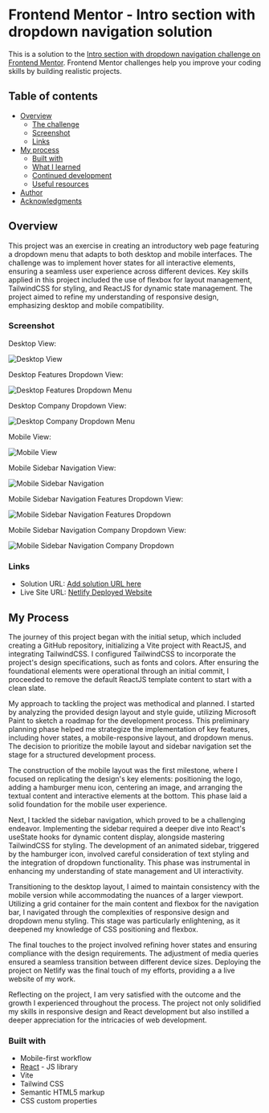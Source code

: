 # Frontend Mentor - Intro section with dropdown navigation solution

This is a solution to the [Intro section with dropdown navigation challenge on Frontend Mentor](https://www.frontendmentor.io/challenges/intro-section-with-dropdown-navigation-ryaPetHE5). Frontend Mentor challenges help you improve your coding skills by building realistic projects. 

## Table of contents

- [Overview](#overview)
  - [The challenge](#the-challenge)
  - [Screenshot](#screenshot)
  - [Links](#links)
- [My process](#my-process)
  - [Built with](#built-with)
  - [What I learned](#what-i-learned)
  - [Continued development](#continued-development)
  - [Useful resources](#useful-resources)
- [Author](#author)
- [Acknowledgments](#acknowledgments)

## Overview

This project was an exercise in creating an introductory web page featuring a dropdown menu that adapts to both desktop and mobile interfaces. The challenge was to implement hover states for all interactive elements, ensuring a seamless user experience across different devices. Key skills applied in this project included the use of flexbox for layout management, TailwindCSS for styling, and ReactJS for dynamic state management. The project aimed to refine my understanding of responsive design, emphasizing desktop and mobile compatibility.

### Screenshot

Desktop View:

![Desktop View](./src/assets/screenshots/DesktopView.png)

Desktop Features Dropdown View:

![Desktop Features Dropdown Menu](./src/assets/screenshots/DesktopDropdownFeatures.png)

Desktop Company Dropdown View:

![Desktop Company Dropdown Menu](./src/assets/screenshots/DesktopCompanyDropdown.png)

Mobile View:

![Mobile View](./src/assets/screenshots/MobileView.png)

Mobile Sidebar Navigation View:

![Mobile Sidebar Navigation](./src/assets/screenshots/SidebarNavigationView.png)

Mobile Sidebar Navigation Features Dropdown View:

![Mobile Sidebar Navigation Features Dropdown](./src/assets/screenshots/MobileFeaturesSidebarNavigation.png)

Mobile Sidebar Navigation Company Dropdown View:

![Mobile Sidebar Navigation Company Dropdown](./src/assets/screenshots/SidebarNavigationViewCompanyMobile.png)

### Links

- Solution URL: [Add solution URL here](https://your-solution-url.com)
- Live Site URL: [Netlify Deployed Website](https://thunderous-biscotti-67daf5.netlify.app/)

## My Process

The journey of this project began with the initial setup, which included creating a GitHub repository, initializing a Vite project with ReactJS, and integrating TailwindCSS. I configured TailwindCSS to incorporate the project's design specifications, such as fonts and colors. After ensuring the foundational elements were operational through an initial commit, I proceeded to remove the default ReactJS template content to start with a clean slate.

My approach to tackling the project was methodical and planned. I started by analyzing the provided design layout and style guide, utilizing Microsoft Paint to sketch a roadmap for the development process. This preliminary planning phase helped me strategize the implementation of key features, including hover states, a mobile-responsive layout, and dropdown menus. The decision to prioritize the mobile layout and sidebar navigation set the stage for a structured development process.

The construction of the mobile layout was the first milestone, where I focused on replicating the design's key elements: positioning the logo, adding a hamburger menu icon, centering an image, and arranging the textual content and interactive elements at the bottom. This phase laid a solid foundation for the mobile user experience.

Next, I tackled the sidebar navigation, which proved to be a challenging endeavor. Implementing the sidebar required a deeper dive into React's useState hooks for dynamic content display, alongside mastering TailwindCSS for styling. The development of an animated sidebar, triggered by the hamburger icon, involved careful consideration of text styling and the integration of dropdown functionality. This phase was instrumental in enhancing my understanding of state management and UI interactivity.

Transitioning to the desktop layout, I aimed to maintain consistency with the mobile version while accommodating the nuances of a larger viewport. Utilizing a grid container for the main content and flexbox for the navigation bar, I navigated through the complexities of responsive design and dropdown menu styling. This stage was particularly enlightening, as it deepened my knowledge of CSS positioning and flexbox.

The final touches to the project involved refining hover states and ensuring compliance with the design requirements. The adjustment of media queries ensured a seamless transition between different device sizes. Deploying the project on Netlify was the final touch of my efforts, providing a a live website of my work.

Reflecting on the project, I am very satisfied with the outcome and the growth I experienced throughout the process. The project not only solidified my skills in responsive design and React development but also instilled a deeper appreciation for the intricacies of web development.

### Built with

- Mobile-first workflow
- [React](https://reactjs.org/) - JS library
- Vite
- Tailwind CSS
- Semantic HTML5 markup
- CSS custom properties


